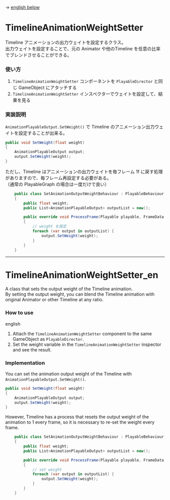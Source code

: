 ﻿→ [english below](#TimelineAnimationWeightSetter_en)

# TimelineAnimationWeightSetter

Timeline アニメーションの出力ウェイトを設定するクラス。<br/>
出力ウェイトを設定することで、元の Animator や他のTimeline を任意の比率でブレンドさせることができる。

### 使い方

1. `TimelineAnimationWeightSetter` コンポーネントを `PlayableDirector` と同じ GameObject にアタッチする
2. `TimelineAnimationWeightSetter` インスペクターでウェイトを設定して、結果を見る

### 実装説明
`AnimationPlayableOutput.SetWeight()` で Timeline のアニメーション出力ウェイトを設定することが出来る。
```C#
public void SetWeight(float weight)
{
    AnimationPlayableOutput output;
    output.SetWeight(weight);
}
```

ただし、Timeline はアニメーションの出力ウェイトを毎フレーム 1f に戻す処理がありますので、毎フレーム再設定する必要がある。<br/>
（通常の PlayableGraph の場合は一度だけで良い）

```C#
    public class SetAnimationOutputWeightBehaviour : PlayableBehaviour
    {
        public float weight;
        public List<AnimationPlayableOutput> outputList = new();

        public override void ProcessFrame(Playable playable, FrameData info, object playerData)
        {
            // weight を設定
            foreach (var output in outputList) {
                output.SetWeight(weight);
            }
        }
    }
```

---

# TimelineAnimationWeightSetter_en

A class that sets the output weight of the Timeline animation.<br/>
By setting the output weight, you can blend the Timeline animation with original Animator or other Timeline at any ratio.

### How to use

english

1. Attach the `TimelineAnimationWeightSetter` component to the same GameObject as `PlayableDirector`.
2. Set the weight variable in the `TimelineAnimationWeightSetter` inspector and see the result.

### Implementation

You can set the animation output weight of the Timeline with `AnimationPlayableOutput.SetWeight()`.

```C#
public void SetWeight(float weight)
{
    AnimationPlayableOutput output;
    output.SetWeight(weight);
}
```

However, Timeline has a process that resets the output weight of the animation to 1 every frame, so it is necessary to re-set the weight every frame.

```C#
    public class SetAnimationOutputWeightBehaviour : PlayableBehaviour
    {
        public float weight;
        public List<AnimationPlayableOutput> outputList = new();

        public override void ProcessFrame(Playable playable, FrameData info, object playerData)
        {
            // set weight
            foreach (var output in outputList) {
                output.SetWeight(weight);
            }
        }
    }
```